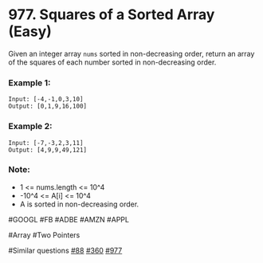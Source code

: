 # 977. Squares of a Sorted Array (Easy)

Given an integer array `nums` sorted in non-decreasing order, return an array of the squares of each number sorted in non-decreasing order.

### Example 1:

```
Input: [-4,-1,0,3,10]
Output: [0,1,9,16,100]
```

### Example 2:

```
Input: [-7,-3,2,3,11]
Output: [4,9,9,49,121]
```

### Note:

- 1 <= nums.length <= 10^4
- -10^4 <= A[i] <= 10^4
- A is sorted in non-decreasing order.

#GOOGL #FB #ADBE #AMZN #APPL

#Array #Two Pointers

#Similar questions [#88](../p088e/README.md) [#360](../p360m/README.md) [#977](../p977e/README.md)
